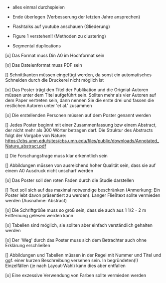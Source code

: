 * alles einmal durchspielen

* Ende überlegen (Verbesserung der letzten Jahre ansprechen)

* Flashtalks auf youtube anschauen (Gliederung)

* Figure 1 verstehen!! (Methoden zu clustering)

* Segmental duplications









[x]    Das Format muss Din A0 im Hochformat sein
    
[x]    Das Dateienformat muss PDF sein
    
[]    Schnittkanten müssen eingefügt werden, da sonst ein automatisches Schneiden durch die Druckerei nicht möglich ist
    
[x]    Das Poster trägt den Titel der Publikation und die Orignial-Autoren müssen unter dem Titel aufgeführt sein. Sollten mehr als vier Autoren auf dem Paper vertreten sein, dann nennen Sie die erste drei und fassen die restlichen Autoren unter 'et al.' zusammen
    
[x]    Die erstellenden Personen müssen auf dem Poster genannt werden
    
[]    Jedes Poster beginnt mit einer Zusammenfassung bzw einem Abstract, der nicht mehr als 300 Wörter betragen darf. Die Struktur des Abstracts folgt der Vorgabe von Nature: https://cbs.umn.edu/sites/cbs.umn.edu/files/public/downloads/Annotated_Nature_abstract.pdf 
    
[]    Die Forschungsfrage muss klar erkenntlich sein
    
[]    Abbildungen müssen von ausreichend hoher Qualität sein, dass sie auf einem A0 Ausdruck nicht unscharf werden
    
[x]    Das Poster soll den roten Faden durch die Studie darstellen
    
[]   Text soll sich auf das maximal notwendige beschränken (Anmerkung: Ein Poster lebt davon präsentiert zu werden). Langer Fließtext sollte vermieden werden (Ausnahme: Abstract)
    
[x]    Die Schriftgröße muss so groß sein, dass sie auch aus 1 1/2 - 2 m Entfernung gelesen werden kann
    
[x]    Tabellen sind möglich, sie sollten aber einfach verständlich gehalten werden
    
[x]    Der 'Weg' durch das Poster muss sich dem Betrachter auch ohne Erklärung erschließen
    
[]    Abbildungen und Tabellen müssen in der Regel mit Nummer und Titel und ggf. einer kurzen Beschreibung versehen sein. In begründeten(!) Einzelfällen (je nach Layout-Wahl) kann dies aber entfallen
    
[x]    Eine exzessive Verwendung von Farben sollte vermieden werden
